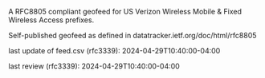 

A RFC8805 compliant geofeed for US Verizon Wireless Mobile & Fixed Wireless Access prefixes.

Self-published geofeed as defined in datatracker.ietf.org/doc/html/rfc8805

last update of feed.csv (rfc3339): 2024-04-29T10:40:00-04:00

last review (rfc3339): 2024-04-29T10:40:00-04:00
